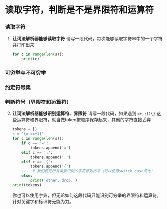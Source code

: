 # 读取字符，判断是不是界限符和运算符

### 读取字符
1. **让词法解析器能够读取字符** 请写一段代码，每次能够读取字符串中的一个字符并打印出来
    ```python
    for c in range(len(s)):
        print(c)
    ```

### 可穷举与不可穷举

### 约定符号集

### 判断符号（界限符和运算符）

2. **让词法解析器能够识别运算符、界限符** 请写一段代码，如果遇到 `=+,;(){}` 这些运算符和界限符，就当做token按顺序保存起来，其他的字符直接丢弃
    ```python
    tokens = []
    s = "{x =x+1}"
    for c in range(len(s)):
        if c == '=':
            tokens.append('=')
        elif c == ';':
            tokens.append(';')
        elif c == '{':
            tokens.append('{')
        ...  # 我们要把所有需要识别的字符都列出来（可以使用switch case简化）
        else:
            print('other, drop.')
    print(tokens)
    ```
    你也可以使用字典，但无论如何这段代码只能识别可穷举的界限符和运算符，针对关键字和标识符无能为力。